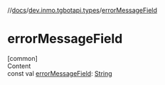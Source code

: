 //[docs](../../index.md)/[dev.inmo.tgbotapi.types](index.md)/[errorMessageField](error-message-field.md)



# errorMessageField  
[common]  
Content  
const val [errorMessageField](error-message-field.md): [String](https://kotlinlang.org/api/latest/jvm/stdlib/kotlin/-string/index.html)  



